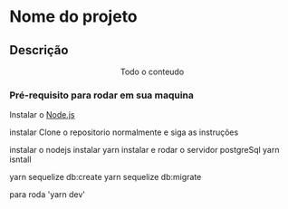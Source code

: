 
# Nome do projeto
## Descrição
<p align="center">Todo o conteudo<p>


### Pré-requisito para rodar em sua maquina

Instalar o [Node.js](https://nodejs.org/en/)

instalar
Clone o repositorio normalmente e siga as instruções

instalar o nodejs
instalar yarn
instalar e rodar o servidor postgreSql
yarn isntall

yarn sequelize db:create
yarn sequelize db:migrate

para roda 'yarn dev'